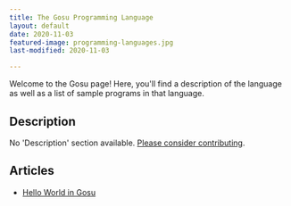 ```yaml
---
title: The Gosu Programming Language
layout: default
date: 2020-11-03
featured-image: programming-languages.jpg
last-modified: 2020-11-03

---
```


Welcome to the Gosu page! Here, you'll find a description of the language as well as a list of sample programs in that language.

## Description

No 'Description' section available. [Please consider contributing](https://github.com/TheRenegadeCoder/sample-programs-website).

## Articles

- [Hello World in Gosu](https://sampleprograms.io/projects/hello-world/gosu)